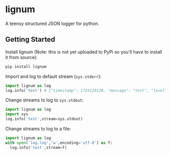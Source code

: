 # lignum
A teensy structured JSON logger for python.

## Getting Started
Install lignum (Note: this is not yet uploaded to PyPi so you'll have to install it from source):
```bash
pip install lignum
```
Import and log to default stream (`sys.stderr`):
```python
import lignum as log
log.info('test') # {"timestamp": 1724129120, "message": "test", "level": "info"}
```
Change streams to log to `sys.stdout`:
```python
import lignum as log
import sys
log.info('test',stream=sys.stdout)
```
Change streams to log to a file:
```python
import lignum as log
with open('log.log','w',encoding='utf-8') as f:
  log.info('test',stream=f) 
```
